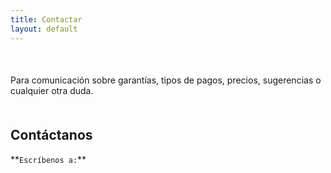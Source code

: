 ```yaml
---
title: Contactar
layout: default
---
```

<div class="container" style="margin-top:10%;margin-bottom:10%;">
Para comunicaci&oacute;n sobre garant&iacute;as, tipos de pagos, precios, sugerencias o cualquier otra duda.
</div>
<h2 class="text-center espacioArriba" title="Contactar a ferreteria La Cadena">Cont&aacute;ctanos</h2>
**<code>Escr&iacute;benos a:</code>** <miniferreterialacadena@gmail.com>